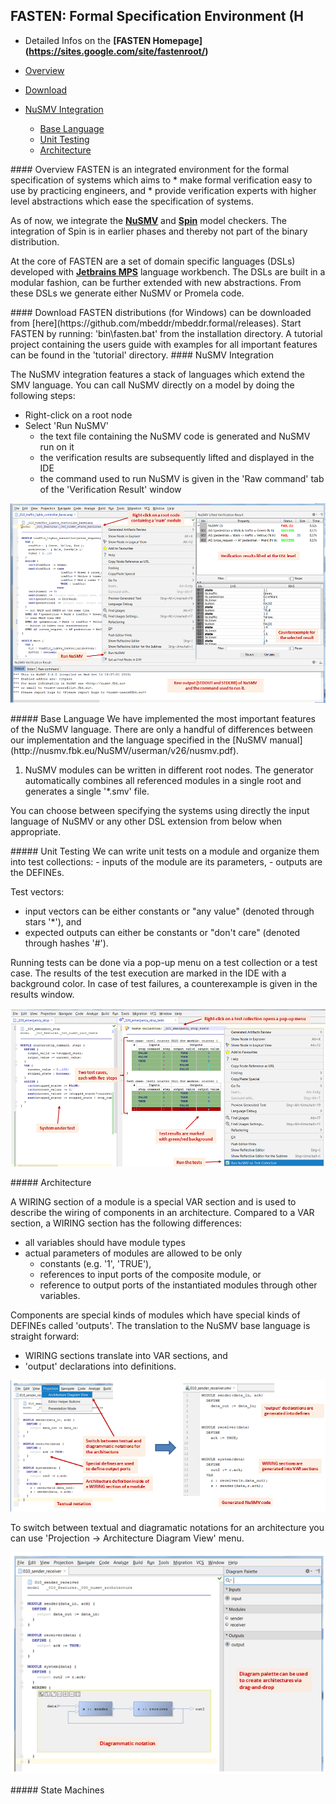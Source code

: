 ## FASTEN: Formal Specification Environment (H
* Detailed Infos on the **[FASTEN Homepage] (https://sites.google.com/site/fastenroot/)**

* [Overview](#overview)  
* [Download](#download) 
* [NuSMV Integration](#nusmv_integration)
  * [Base Language](#nusmv_base_language)
  * [Unit Testing](#nusmv_unit_testing)
  * [Architecture](#nusmv_architecture)
  
<a name="overview"/>
#### Overview
FASTEN is an integrated environment for the formal specification of systems which aims to
* make formal verification easy to use by practicing engineers, and 
* provide verification experts with higher level abstractions which ease the specification of systems.

As of now, we integrate the **[NuSMV](http://nusmv.fbk.eu)** and **[Spin](http://http://spinroot.com/)** model checkers. 
The integration of Spin is in earlier phases and thereby not part of the binary distribution.

At the core of FASTEN are a set of domain specific languages (DSLs) developed with **[Jetbrains MPS](https://www.jetbrains.com/mps/)** language workbench.
The DSLs are built in a modular fashion, can be further extended with new abstractions. From these DSLs we generate either NuSMV or Promela code.

<a name="download"/>
#### Download
FASTEN distributions (for Windows) can be downloaded from [here](https://github.com/mbeddr/mbeddr.formal/releases).
Start FASTEN by running: 'bin\fasten.bat' from the installation directory. 
A tutorial project containing the users guide with examples for all important features can be found in the 'tutorial' directory.

<a name="nusmv_integration"/>
#### NuSMV Integration

The NuSMV integration features a stack of languages which extend the SMV language. 
You can call NuSMV directly on a model by doing the following steps: 
* Right-click on a root node
* Select 'Run NuSMV'
  * the text file containing the NuSMV code is generated and NuSMV run on it
  * the verification results are subsequently lifted and displayed in the IDE
  * the command used to run NuSMV is given in the 'Raw command' tab of the 'Verification Result' window

![Starting NuSMV on a root node.](./figures/nusmv_starting_nusmv_on_model.png)


<a name="nusmv_base_language"/>
##### Base Language
We have implemented the most important features of the NuSMV language. There are only a handful of differences between our implementation and the language specified in the [NuSMV manual](http://nusmv.fbk.eu/NuSMV/userman/v26/nusmv.pdf).

1. NuSMV modules can be written in different root nodes. The generator automatically combines all referenced modules in a single root and generates a single '*.smv' file.

You can choose between specifying the systems using directly the input language of NuSMV or any other DSL extension from below when appropriate.

<a name="nusmv_unit_testing"/>
##### Unit Testing
We can write unit tests on a module and organize them into test collections:
- inputs of the module are its parameters, 
- outputs are the DEFINEs.

Test vectors:
- input vectors can be either constants or "any value" (denoted through stars '*'), and 
- expected outputs can either be constants or "don't care" (denoted through hashes '#').

Running tests can be done via a pop-up menu on a test collection or a test case. The results of the test execution are marked in the IDE with a background color. In case of test failures, a counterexample is given in the results window.

![Test collection and test cases.](./figures/nusmv_unit_testing.png)

<a name="nusmv_architecture"/>
##### Architecture

A WIRING section of a module is a special VAR section and is used to describe the wiring of components in an architecture. Compared to a VAR section, a WIRING section has the following differences:
- all variables should have module types
- actual parameters of modules are allowed to be only 
  - constants (e.g. '1', 'TRUE'), 
  - references to input ports of the composite module, or 
  - reference to output ports of the instantiated modules through other variables.

Components are special kinds of modules which have special kinds of DEFINEs called 'outputs'. 
The translation to the NuSMV base language is straight forward:
- WIRING sections translate into VAR sections, and 
- 'output' declarations into definitions.

![Architecture in textual notation.](./figures/nusmv_architecture.png)

To switch between textual and diagramatic notations for an architecture you can use 'Projection -> Architecture Diagram View' menu.

![Architecture in diagrammatic notation.](./figures/nusmv_architecture_diagram.png)

<a name="nusmv_state_machines"/>
##### State Machines

